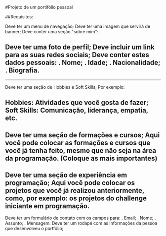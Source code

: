 #Projeto de um portifólio pessoal

##Requisitos:

Deve ter um menu de navegação;
Deve ter uma imagem que servirá de banner;
Deve conter uma seção "sobre mim":

Deve ter uma foto de perfil;
Deve incluir um link para as suas redes sociais;
Deve conter estes dados pessoais:
. Nome;
. Idade;
. Nacionalidade;
. Biografia.
---
***
Deve ter uma seção de Hobbies e Soft Skills;
Por exemplo:

  Hobbies: Atividades que você gosta de fazer;
  Soft Skills: Comunicação, liderança, empatia, etc.
  ---
Deve ter uma seção de formações e cursos;
Aqui você pode colocar as formações e cursos que você já tenha feito, mesmo que não seja na área da programação. (Coloque as mais importantes)
---
Deve ter uma seção de experiência em programação;
Aqui você pode colocar os projetos que você já realizou anteriormente, como, por exemplo: os projetos do challenge iniciante em programação.
---
Deve ter um formulário de contato com os campos para:
   . Email;
   . Nome;
   . Assunto;
   . Mensagem.
Deve ter um rodapé com as informações da pessoa que desenvolveu o portfólio;
